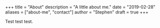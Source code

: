 +++
title = "About"
description = "A little about me."
date = "2019-02-28"
aliases = ["about-me", "contact"]
author = "Stephen"
draft = true
+++

Test test test.